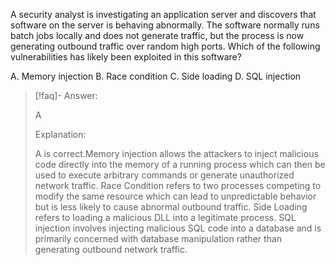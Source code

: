 
A security analyst is investigating an application server and discovers that software on the server is behaving abnormally. The software normally runs batch jobs locally and does not generate traffic, but the process is now generating outbound traffic over random high ports. Which of the following vulnerabilities has likely been exploited in this software? 

A. Memory injection 
B. Race condition 
C. Side loading 
D. SQL injection

> [!faq]- Answer: 
> 
> A 
> 
> Explanation: 
> 
> A is correct.Memory injection allows the attackers to inject malicious code directly into the memory of a running process which can then be used to execute arbitrary commands or generate unauthorized network traffic. Race Condition refers to two processes competing to modify the same resource which can lead to unpredictable behavior but is less likely to cause abnormal outbound traffic. Side Loading refers to loading a malicious DLL into a legitimate process. SQL injection involves injecting malicious SQL code into a database and is primarily concerned with database manipulation rather than generating outbound network traffic.
